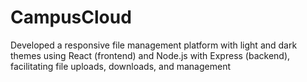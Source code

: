 # CampusCloud
Developed a responsive file management platform with light and dark themes using React (frontend) and Node.js with Express (backend), facilitating file uploads, downloads, and management
